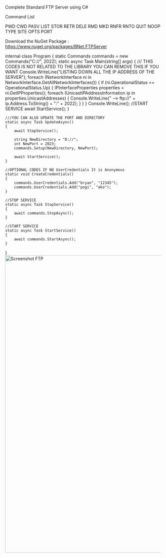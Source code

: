 Complete Standard FTP Server using C# 

Command List

PWD CWD PASV LIST STOR RETR DELE RMD MKD RNFR RNTO QUIT NOOP TYPE SITE OPTS PORT

Download the NuGet Package : https://www.nuget.org/packages/BNet.FTPServer

internal class Program
{
    static Commands commands = new Commands("C://", 2022);
    static async Task Main(string[] args)
    {
        /// THIS CODES IS NOT RELATED TO THE LIBRARY YOU CAN REMOVE THIS IF YOU WANT
        Console.WriteLine("LISTING DOWN ALL THE IP ADDRESS OF THE SERVER");
        foreach (NetworkInterface ni in NetworkInterface.GetAllNetworkInterfaces())
        {
            if (ni.OperationalStatus == OperationalStatus.Up)
            {
                IPInterfaceProperties properties = ni.GetIPProperties();
                foreach (UnicastIPAddressInformation ip in properties.UnicastAddresses)
                {
                    Console.WriteLine(" --> ftp://" + ip.Address.ToString() + ":" + 2022);
                }
            }
        }
        Console.WriteLine();
        //START SERVICE
        await StartService();
    }


    ///YOU CAN ALSO UPDATE THE PORT AND DIRECTORY
    static async Task UpdateAsync()
    {
        await StopService();

        string NewDirectory = "D://";
        int NewPort = 2023;
        commands.Setup(NewDirectory, NewPort);

        await StartService();
    }

    //OPTIONAL CODES IF NO UserCredentials It is Anonymous
    static void CreateCredentials()
    {
        commands.UserCredentials.Add("bryan", "12345");
        commands.UserCredentials.Add("pogi", "ako");
    }

    //STOP SERVICE
    static async Task StopService()
    {
        await commands.StopAsync();
    }

    //START SERVICE
    static async Task StartService()
    {
        await commands.StartAsync();
    }
}
<img width="960" alt="Screenshot FTP" src="https://github.com/user-attachments/assets/1a28fedb-512c-4dbb-b997-db8284b2b25a">
